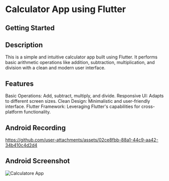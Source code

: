 
# Calculator App using Flutter
## Getting Started
## Description
This is a simple and intuitive calculator app built using Flutter. It performs basic arithmetic operations like addition, subtraction, multiplication, and division with a clean and modern user interface.

## Features
Basic Operations: Add, subtract, multiply, and divide.
Responsive UI: Adapts to different screen sizes.
Clean Design: Minimalistic and user-friendly interface.
Flutter Framework: Leveraging Flutter's capabilities for cross-platform functionality.

## Android Recording 


https://github.com/user-attachments/assets/02ce8fbb-88a1-44c9-aa42-34b410c4d2d4




## Android Screenshot

![Calculatore App](https://github.com/user-attachments/assets/9d228b56-4dd2-441d-870d-363379014437)

